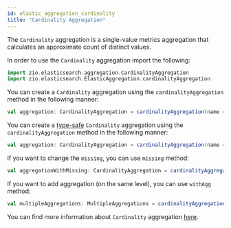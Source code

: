 ```yaml
---
id: elastic_aggregation_cardinality
title: "Cardinality Aggregation"
---
```


The `Cardinality` aggregation is a single-value metrics aggregation that calculates an approximate count of distinct values.

In order to use the `Cardinality` aggregation import the following:
```scala
import zio.elasticsearch.aggregation.CardinalityAggregation
import zio.elasticsearch.ElasticAggregation.cardinalityAggregation
```

You can create a `Cardinality` aggregation using the `cardinalityAggregation` method in the following manner:
```scala
val aggregation: CardinalityAggregation = cardinalityAggregation(name = "cardinalityAggregation", field = "intField")
```

You can create a [type-safe](https://lambdaworks.github.io/zio-elasticsearch/overview/overview_zio_prelude_schema) `Cardinality` aggregation using the `cardinalityAggregation` method in the following manner:
```scala
val aggregation: CardinalityAggregation = cardinalityAggregation(name = "cardinalityAggregation", field = Document.intField)
```

If you want to change the `missing`, you can use `missing` method:
```scala
val aggregationWithMissing: CardinalityAggregation = cardinalityAggregation(name = "cardinalityAggregation", field = Document.intField).missing(10.0)
```

If you want to add aggregation (on the same level), you can use `withAgg` method:
```scala
val multipleAggregations: MultipleAggregations = cardinalityAggregation(name = "cardinalityAggregation", field = Document.intField).withAgg(maxAggregation(name = "maxAggregation", field = Document.doubleField))
```

You can find more information about `Cardinality` aggregation [here](https://www.elastic.co/guide/en/elasticsearch/reference/7.17/search-aggregations-metrics-cardinality-aggregation.html).
